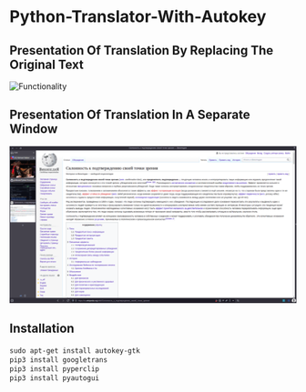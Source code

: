 # Python-Translator-With-Autokey

## Presentation Of Translation By Replacing The Original Text

![Functionality](https://github.com/pefbrute/Python-Translator-With-Autokey-googletrans/blob/main/cut_How%20Does%20A%20Translator%20Work%20Using%20Python.gif)

## Presentation Of Translation In A Separate Window

![Functionality](https://github.com/pefbrute/Python-Russian-English-Translator-With-Autokey-googletrans/blob/main/cut_Russian-English%20Translator%20in%20Separate%20Window.gif)

## Installation

```
sudo apt-get install autokey-gtk
pip3 install googletrans
pip3 install pyperclip
pip3 install pyautogui
```
